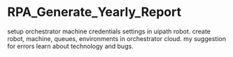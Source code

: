 # RPA_Generate_Yearly_Report

setup orchestrator machine credentials settings in uipath robot.
create robot, machine, queues, environments in orchestrator cloud.
my suggestion for errors learn about technology and bugs.
